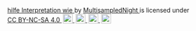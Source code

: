 <p
	xmlns:cc="http://creativecommons.org/ns#"
	xmlns:dct="http://purl.org/dc/terms/"
>
	<a
		property="dct:title"
		rel="cc:attributionURL"
		href="https://gitlab.com/MultisampledNight/about-boundaries-and-self"
	>
		hilfe Interpretation wie
	</a>
		by
	<a
		rel="cc:attributionURL dct:creator"
		property="cc:attributionName"
		href="https://gitlab.com/MultisampledNight"
	>
		MultisampledNight
	</a>
	is licensed under
	<a
		href="https://creativecommons.org/licenses/by-nc-sa/4.0/?ref=chooser-v1"
		target="_blank"
		rel="license noopener noreferrer"
		style="display:inline-block;"
	>
		CC BY-NC-SA 4.0
		<img
			style="height:22px!important;margin-left:3px;vertical-align:text-bottom;"
			src="https://mirrors.creativecommons.org/presskit/icons/cc.svg?ref=chooser-v1"
			alt=""
		>
		<img
			style="height:22px!important;margin-left:3px;vertical-align:text-bottom;"
			src="https://mirrors.creativecommons.org/presskit/icons/by.svg?ref=chooser-v1"
			alt=""
		>
		<img
			style="height:22px!important;margin-left:3px;vertical-align:text-bottom;"
			src="https://mirrors.creativecommons.org/presskit/icons/nc.svg?ref=chooser-v1"
			alt=""
		>
		<img
			style="height:22px!important;margin-left:3px;vertical-align:text-bottom;"
			src="https://mirrors.creativecommons.org/presskit/icons/sa.svg?ref=chooser-v1"
			alt=""
		>
	</a>
</p>
